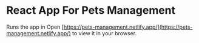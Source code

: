 # React App For Pets Management

Runs the app in 
Open [https://pets-management.netlify.app/](https://pets-management.netlify.app/) to view it in your browser.


